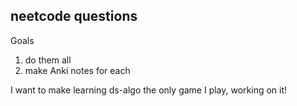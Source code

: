 ## neetcode questions

Goals
1. do them all
2. make Anki notes for each

I want to make learning ds-algo the only game I play, working on it!